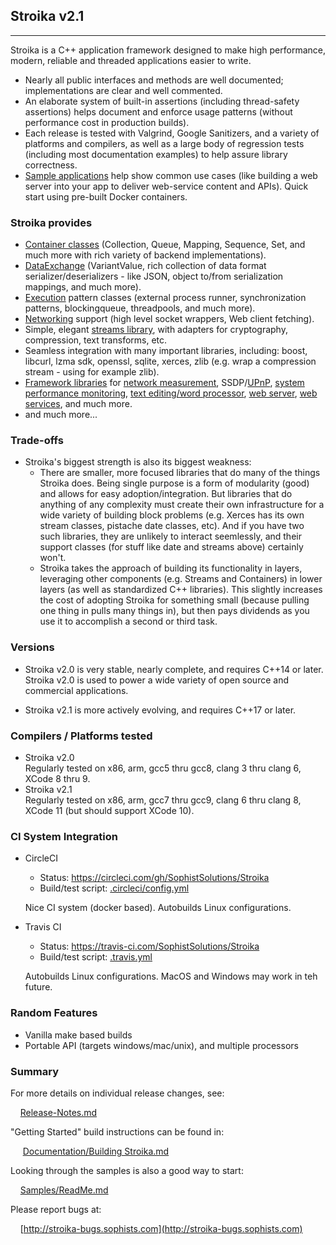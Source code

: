 ﻿## Stroika v2.1
----------

Stroika is a C++ application framework designed to make high performance,
modern, reliable and threaded applications easier to write.

* Nearly all public interfaces and methods are well documented; implementations are clear and well commented.
* An elaborate system of built-in assertions (including thread-safety assertions) helps document and enforce usage patterns (without performance cost in production builds).
* Each release is tested with Valgrind, Google Sanitizers, and a variety of platforms and compilers, as well as a large body of regression tests (including most documentation examples) to help assure library correctness.
* [Sample applications](Samples/ReadMe.md) help show common use cases (like building a web server into your app to deliver web-service content and APIs). Quick start using pre-built Docker containers.
  
### Stroika provides

* [Container classes](Library/Sources/Stroika/Foundation/Containers/ReadMe.md) (Collection, Queue, Mapping, Sequence, Set, and much more with rich variety of backend implementations).
* [DataExchange](Library/Sources/Stroika/Foundation/DataExchange/ReadMe.md) (VariantValue, rich collection of data format serializer/deserializers - like JSON, object to/from serialization  mappings, and much more).
* [Execution](Library/Sources/Stroika/Foundation/Execution/ReadMe.md) pattern classes (external process runner, synchronization patterns, blockingqueue, threadpools, and much more).
* [Networking](Library/Sources/Stroika/Foundation/IO/Network/ReadMe.md) support (high level socket wrappers, Web client fetching).
* Simple, elegant [streams library](Library/Sources/Stroika/Foundation/Streams/ReadMe.md), with adapters for cryptography, compression, text transforms, etc.
* Seamless integration with many important libraries, including: boost, libcurl, lzma sdk, openssl, sqlite, xerces, zlib (e.g. wrap a compression stream - using  for example zlib).
* [Framework libraries](Library/Sources/Stroika/Frameworks/ReadMe.md) for [network measurement](Library/Sources/Stroika/Frameworks/NetworkMonitor/ReadMe.md), SSDP/[UPnP](Library/Sources/Stroika/Frameworks/UPnP/ReadMe.md), [system performance monitoring](Library/Sources/Stroika/Frameworks/SystemPerformance/ReadMe.md), [text editing/word processor](Library/Sources/Stroika/Frameworks/Led/ReadMe.md),  [web server](Library/Sources/Stroika/Frameworks/WebServer/ReadMe.md), [web services](Library/Sources/Stroika/Frameworks/WebService/ReadMe.md),  and much more.
* and much more...

### Trade-offs

* Stroika's biggest strength is also its biggest weakness:
  * There are smaller, more focused libraries that do many of the things Stroika does. Being single purpose is a form of modularity (good) and allows for easy adoption/integration. But libraries that do anything of any complexity must create their own infrastructure for a wide variety of building block problems (e.g. Xerces has its own stream classes, pistache date classes, etc). And if you have two such libraries, they are unlikely to interact seemlessly, and their support classes (for stuff like date and streams above) certainly won't.
  * Stroika takes the approach of building its functionality in layers, leveraging other components (e.g. Streams and Containers) in lower layers (as well as standardized C++ libraries). This slightly increases the cost of adopting Stroika for something small (because pulling one thing in pulls many things in), but then pays dividends as you use it to accomplish a second or third task.
  
### Versions

* Stroika v2.0 is very stable, nearly complete, and requires C++14 or later. Stroika v2.0 is used to power a wide variety of open source and commercial applications.

* Stroika v2.1 is more actively evolving, and requires C++17 or later.

### Compilers / Platforms tested

* Stroika v2.0
    <br/>Regularly tested on x86, arm, gcc5 thru gcc8, clang 3 thru clang 6, XCode 8 thru 9.
* Stroika v2.1
    <br/>Regularly tested on x86, arm, gcc7 thru gcc9, clang 6 thru clang 8, XCode 11 (but should support XCode 10).

### CI System Integration

* CircleCI

  * Status: <https://circleci.com/gh/SophistSolutions/Stroika>
  * Build/test script: [.circleci/config.yml](.circleci/config.yml)

  Nice CI system (docker based). Autobuilds Linux configurations.

* Travis CI

  * Status: <https://travis-ci.com/SophistSolutions/Stroika>
  * Build/test script: [.travis.yml](.travis.yml)

  Autobuilds Linux configurations.
  MacOS and Windows may work in teh future.

### Random Features

* Vanilla make based builds
* Portable API (targets windows/mac/unix), and multiple processors

### Summary
  
  For more details on individual release changes, see:
  
  &nbsp;&nbsp;&nbsp;&nbsp;[Release-Notes.md](Release-Notes.md)

"Getting Started" build instructions can be found in:

  &nbsp;&nbsp;&nbsp;&nbsp; [Documentation/Building Stroika.md](Documentation/Building%20Stroika.md)

Looking through the samples is also a good way to start:

  &nbsp;&nbsp;&nbsp;&nbsp;[Samples/ReadMe.md](Samples/ReadMe.md)

Please report bugs at:

  &nbsp;&nbsp;&nbsp;&nbsp;[http://stroika-bugs.sophists.com](http://stroika-bugs.sophists.com)
